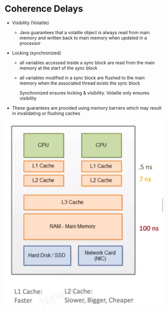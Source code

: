 # Coherence Delays

- Visibility (Volatile)
  - Java guarantees that a volatile object is always read from main memory and written back to main memory when updated in a processor

- Locking (synchronized)
  - all variables accessed inside a sync block are read from the main memory at the start of the sync block
  - all variables modified in a sync block are flushed to the main memory when the associated thread exists the sync block 

    Synchronized ensures locking & visibility.
    Volatile only ensures visibility

- These guarantees are provided using memory barriers which may result in invalidating or flushing caches


![Alt text](./images/image-27.png)